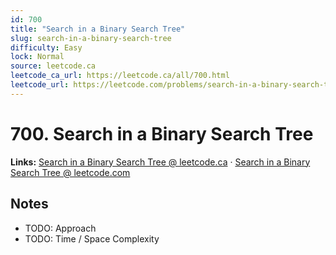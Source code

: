```yaml
--- 
id: 700
title: "Search in a Binary Search Tree"
slug: search-in-a-binary-search-tree
difficulty: Easy
lock: Normal
source: leetcode.ca
leetcode_ca_url: https://leetcode.ca/all/700.html
leetcode_url: https://leetcode.com/problems/search-in-a-binary-search-tree/
---
```


# 700. Search in a Binary Search Tree

**Links:** [Search in a Binary Search Tree @ leetcode.ca](https://leetcode.ca/all/700.html) · [Search in a Binary Search Tree @ leetcode.com](https://leetcode.com/problems/search-in-a-binary-search-tree/)

## Notes
- TODO: Approach
- TODO: Time / Space Complexity
